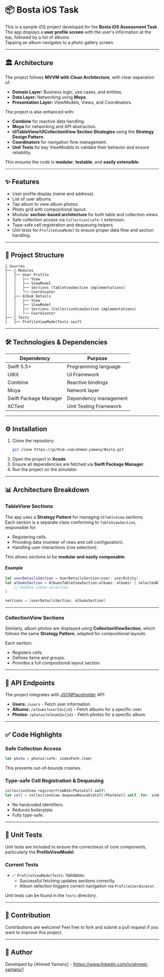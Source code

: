 
# 📦 Bosta iOS Task

This is a sample iOS project developed for the **Bosta iOS Assessment Task**.  
The app displays a **user profile screen** with the user's information at the top, followed by a list of albums.  
Tapping an album navigates to a photo gallery screen.

---

## 🏛️ Architecture

The project follows **MVVM with Clean Architecture**, with clear separation of:

- **Domain Layer:** Business logic, use cases, and entities.
- **Data Layer:** Networking using **Moya**.
- **Presentation Layer:** ViewModels, Views, and Coordinators.

The project is also enhanced with:

- **Combine** for reactive data handling.
- **Moya** for networking and API abstraction.
- **UITableView/UICollectionView Section Strategies** using the **Strategy Design Pattern**.
- **Coordinators** for navigation flow management.
- **Unit Tests** for key ViewModels to validate their behavior and ensure reliability.

This ensures the code is **modular**, **testable**, and **easily extensible**.

---

## ✨ Features

- User profile display (name and address).
- List of user albums.
- Tap album to view album photos.
- Photo grid with compositional layout.
- Modular **section-based architecture** for both table and collection views.
- Safe collection access via `Collection[safe:]` extension.
- Type-safe cell registration and dequeuing helpers.
- Unit tests for `ProfileViewModel` to ensure proper data flow and section handling.

---

## 📂 Project Structure

```
📂 Sources
├── 📂 Modules
│   ├── User Profile
│   │   ├── View
│   │   ├── ViewModel
│   │   ├── Sections (TableViewSection implementations)
│   │   └── Coordinator
│   ├── Album Details
│   │   ├── View
│   │   ├── ViewModel
│   │   ├── Sections (CollectionViewSection implementations)
│   │   └── Coordinator
├── 📂 Tests
│   ├── ProfileViewModelTests.swift
```

---

## 🛠️ Technologies & Dependencies

| Dependency           | Purpose                                  |
|---------------------|----------------------------------|
| Swift 5.5+            | Programming language               |
| UIKit                    | UI Framework                             |
| Combine               | Reactive bindings                      |
| Moya                    | Network layer                           |
| Swift Package Manager | Dependency management      |
| XCTest                  | Unit Testing Framework            |

---

## ⚙️ Installation

1. Clone the repository:
    ```bash
    git clone https://github.com/ahmed-yamany/Bosta.git
    ```
2. Open the project in **Xcode**.
3. Ensure all dependencies are fetched via **Swift Package Manager**.
4. Run the project on the simulator.

---

## 📊 Architecture Breakdown

### TableView Sections

The app uses a **Strategy Pattern** for managing `UITableView` sections.  
Each section is a separate class conforming to `TableViewSection`, responsible for:

- Registering cells.
- Providing data (number of rows and cell configuration).
- Handling user interactions (row selection).

This allows sections to be **modular and easily composable**.

#### Example

```swift
let userDetailsSection = UserDetailsSection(user: userEntity)
let albumsSection = AlbumsTableViewSection(albums: albums) { selectedAlbum in
    // Handle album selection
}

sections = [userDetailsSection, albumsSection]
```

---

### CollectionView Sections

Similarly, album photos are displayed using **CollectionViewSection**, which follows the same **Strategy Pattern**, adapted for compositional layouts.

Each section:

- Registers cells.
- Defines items and groups.
- Provides a full compositional layout section.

---

## 🔗 API Endpoints

The project integrates with [JSONPlaceholder](https://jsonplaceholder.typicode.com) API:

- **Users:** `/users` - Fetch user information.
- **Albums:** `/albums?userId={id}` - Fetch albums for a specific user.
- **Photos:** `/photos?albumId={id}` - Fetch photos for a specific album.

---

## ✅ Code Highlights

### Safe Collection Access

```swift
let photo = photos[safe: indexPath.item]
```
This prevents out-of-bounds crashes.

### Type-safe Cell Registration & Dequeuing

```swift
collectionView.registerFromNib(PhotoCell.self)
let cell = collectionView.dequeueReusableCell(PhotoCell.self, for: indexPath)
```

- No hardcoded identifiers.
- Reduces boilerplate.
- Fully type-safe.

---

## 🧪 Unit Tests

Unit tests are included to ensure the correctness of core components, particularly the **ProfileViewModel**.

### Current Tests

- ✅ `ProfileViewModelTests`: Validates:
    - Successful fetching updates sections correctly.
    - Album selection triggers correct navigation via `ProfileCoordinator`.

Unit tests can be found in the `Tests` directory.

---

## 🤝 Contribution

Contributions are welcome! Feel free to fork and submit a pull request if you want to improve this project.

---

## 👤 Author

Developed by [Ahmed Yamany] - [https://www.linkedin.com/in/ahmed-yamany/]
